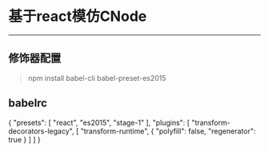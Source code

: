 # 基于react模仿CNode
------
## 修饰器配置
> npm install babel-cli babel-preset-es2015
## babelrc

  {
    "presets": [
        "react",
        "es2015",
        "stage-1"
    ],
    "plugins": [
        "transform-decorators-legacy",
        [
            "transform-runtime",
            {
                "polyfill": false,
                "regenerator": true
            }
        ]
    ]
  }
